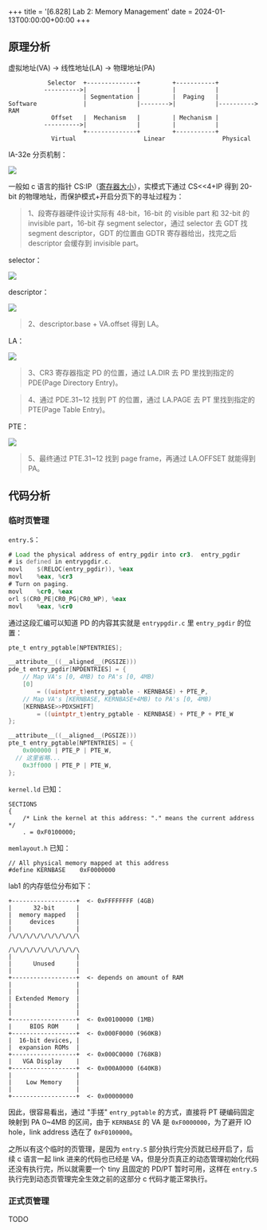 +++
title = '[6.828] Lab 2: Memory Management'
date = 2024-01-13T00:00:00+00:00
+++

## 原理分析

虚拟地址(VA) -> 线性地址(LA) -> 物理地址(PA)

```
           Selector  +--------------+         +-----------+
          ---------->|              |         |           |
                     | Segmentation |         |  Paging   |
Software             |              |-------->|           |---------->  RAM
            Offset   |  Mechanism   |         | Mechanism |
          ---------->|              |         |           |
                     +--------------+         +-----------+
            Virtual                   Linear                Physical
```

IA-32e 分页机制：

![](https://pdos.csail.mit.edu/6.828/2018/readings/i386/fig5-12.gif)

一般如 c 语言的指针 CS:IP（[寄存器大小](https://en.wikipedia.org/wiki/X86#32-bit)），实模式下通过 CS<<4+IP 得到 20-bit 的物理地址，而保护模式+开启分页下的寻址过程为：

> 1、段寄存器硬件设计实际有 48-bit，16-bit 的 visible part 和 32-bit 的 invisible part，16-bit 存 segment selector，通过 selector 去 GDT 找 segment descriptor，GDT 的位置由 GDTR 寄存器给出，找完之后 descriptor 会缓存到 invisible part。

selector：

![](https://pdos.csail.mit.edu/6.828/2018/readings/i386/fig5-6.gif)

descriptor：

![](https://pdos.csail.mit.edu/6.828/2018/readings/i386/fig5-3.gif)

> 2、descriptor.base + VA.offset 得到 LA。

LA：

![](https://pdos.csail.mit.edu/6.828/2018/readings/i386/fig5-8.gif)

> 3、CR3 寄存器指定 PD 的位置，通过 LA.DIR 去 PD 里找到指定的 PDE(Page Directory Entry)。

> 4、通过 PDE.31~12 找到 PT 的位置，通过 LA.PAGE 去 PT 里找到指定的 PTE(Page Table Entry)。

PTE：

![](https://pdos.csail.mit.edu/6.828/2018/readings/i386/fig5-10.gif)

> 5、最终通过 PTE.31~12 找到 page frame，再通过 LA.OFFSET 就能得到 PA。

## 代码分析

### 临时页管理

`entry.S`：

```asm
# Load the physical address of entry_pgdir into cr3.  entry_pgdir
# is defined in entrypgdir.c.
movl	$(RELOC(entry_pgdir)), %eax
movl	%eax, %cr3
# Turn on paging.
movl	%cr0, %eax
orl	$(CR0_PE|CR0_PG|CR0_WP), %eax
movl	%eax, %cr0
```

通过这段汇编可以知道 PD 的内容其实就是 `entrypgdir.c` 里 `entry_pgdir` 的位置：

```c
pte_t entry_pgtable[NPTENTRIES];

__attribute__((__aligned__(PGSIZE)))
pde_t entry_pgdir[NPDENTRIES] = {
	// Map VA's [0, 4MB) to PA's [0, 4MB)
	[0]
		= ((uintptr_t)entry_pgtable - KERNBASE) + PTE_P,
	// Map VA's [KERNBASE, KERNBASE+4MB) to PA's [0, 4MB)
	[KERNBASE>>PDXSHIFT]
		= ((uintptr_t)entry_pgtable - KERNBASE) + PTE_P + PTE_W
};

__attribute__((__aligned__(PGSIZE)))
pte_t entry_pgtable[NPTENTRIES] = {
	0x000000 | PTE_P | PTE_W,
  // 这里省略...
	0x3ff000 | PTE_P | PTE_W,
};
```

`kernel.ld` 已知：

```
SECTIONS
{
	/* Link the kernel at this address: "." means the current address */
	. = 0xF0100000;
```

`memlayout.h` 已知：

```
// All physical memory mapped at this address
#define	KERNBASE	0xF0000000
```

lab1 的内存低位分布如下：

```
+------------------+  <- 0xFFFFFFFF (4GB)
|      32-bit      |
|  memory mapped   |
|     devices      |
|                  |
/\/\/\/\/\/\/\/\/\/\

/\/\/\/\/\/\/\/\/\/\
|                  |
|      Unused      |
|                  |
+------------------+  <- depends on amount of RAM
|                  |
|                  |
| Extended Memory  |
|                  |
|                  |
+------------------+  <- 0x00100000 (1MB)
|     BIOS ROM     |
+------------------+  <- 0x000F0000 (960KB)
|  16-bit devices, |
|  expansion ROMs  |
+------------------+  <- 0x000C0000 (768KB)
|   VGA Display    |
+------------------+  <- 0x000A0000 (640KB)
|                  |
|    Low Memory    |
|                  |
+------------------+  <- 0x00000000
```

因此，很容易看出，通过 "手搓" `entry_pgtable` 的方式，直接将 PT 硬编码固定映射到 PA 0~4MB 的区间，由于 `KERNBASE` 的 VA 是 `0xF0000000`，为了避开 IO hole，link address 选在了 `0xF0100000`。

之所以有这个临时的页管理，是因为 `entry.S` 部分执行完分页就已经开启了，后续 c 语言一起 link 进来的代码也已经是 VA，但是分页真正的动态管理初始化代码还没有执行完，所以就需要一个 tiny 且固定的 PD/PT 暂时可用，这样在 `entry.S` 执行完到动态页管理完全生效之前的这部分 c 代码才能正常执行。

### 正式页管理

TODO
